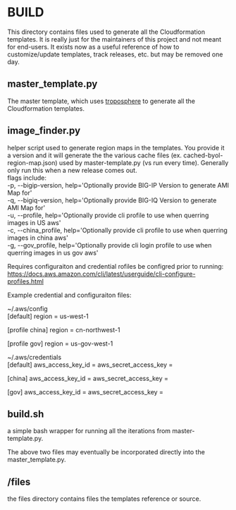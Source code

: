 # BUILD

This directory contains files used to generate all the Cloudformation templates. It is really just for the maintainers of this project and not meant for end-users. It exists now as a useful reference of how to customize/update templates, track releases, etc. but may be removed one day.

## master_template.py

The master template, which uses [troposphere](https://github.com/cloudtools/troposphere) to generate all the Cloudformation templates.

## image_finder.py

helper script used to generate region maps in the templates. You provide it a version and it will generate the the various cache files (ex. cached-byol-region-map.json) used by master-template.py (vs run every time). Generally only run this when a new release comes out.<br>
flags include:<br>
-p, --bigip-version, help='Optionally provide BIG-IP Version to generate AMI Map for'<br>
-q, --bigiq-version, help='Optionally provide BIG-IQ Version to generate AMI Map for'<br>
-u, --profile, help='Optionally provide cli profile to use when querring images in US aws'<br>
-c, --china_profile, help='Optionally provide cli profile to use when querring images in china aws'<br>
-g, --gov_profile, help='Optionally provide cli login profile to use when querring images in us gov aws'<br>

Requires configuraiton and credential rofiles be configred prior to running: https://docs.aws.amazon.com/cli/latest/userguide/cli-configure-profiles.html<br>

Example credential and configuraiton files:<br>

 ~/.aws/config<br>
[default]
region = us-west-1

[profile china]
region = cn-northwest-1

[profile gov]
region = us-gov-west-1


~/.aws/credentials<br>
[default]
aws_access_key_id = <key>
aws_secret_access_key = <secret>

[china]
aws_access_key_id = <key>
aws_secret_access_key = <secret>

[gov]
aws_access_key_id = <key>
aws_secret_access_key = <secret>


## build.sh

a simple bash wrapper for running all the iterations from master-template.py.

The above two files may eventually be incorporated directly into the master_template.py.

## /files

the files directory contains files the templates reference or source.